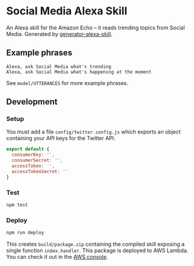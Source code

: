 # Social Media Alexa Skill

An Alexa skill for the Amazon Echo – it reads trending topics from Social Media. Generated by [generator-alexa-skill](https://github.com/cameronhunter/generator-alexa-skill).

## Example phrases
```
Alexa, ask Social Media what's trending
Alexa, ask Social Media what's happening at the moment
```

See `model/UTTERANCES` for more example phrases.

## Development

### Setup
You must add a file `config/twitter.config.js` which exports an object containing your API keys for the Twitter API.

```javascript
export default {
  consumerKey: '',
  consumerSecret: '',
  accessToken: '',
  accessTokenSecret: ''
}
```

### Test

```bash
npm test
```

### Deploy

```bash
npm run deploy
```

This creates `build/package.zip` containing the compiled skill exposing a single function `index.handler`. This package is deployed to AWS Lambda. You can check it out in the [AWS console](https://console.aws.amazon.com/lambda/home?region=us-east-1#/functions/social-media-alexa-skill).

